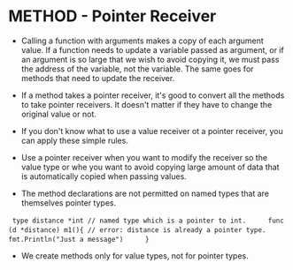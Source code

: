 # METHOD - Pointer Receiver

* Calling a function with arguments makes a copy of each argument value. If a function needs to update a variable passed as argument, or if an argument is so large that we wish to avoid copying it, we must pass the address of the variable, not the variable. The same goes for methods that need to update the receiver.

* If a method takes a pointer receiver, it's good to convert all the methods to take pointer receivers. It doesn't matter if they have to change the original value or not.

* If you don't know what to use a value receiver ot a pointer receiver, you can apply these simple rules.

* Use a pointer receiver when you want to modify the receiver so the value type or whe you want to avoid copying large amount of data that is automatically copied when passing values.

* The method declarations are not permitted on named types that are themselves pointer types.

` type distance *int // named type which is a pointer to int.`
`     func (d *distance) m1(){ // error: distance is already a pointer type.`
`        fmt.Println("Just a message")`
`     }`

* We create  methods only for value types, not for pointer types.